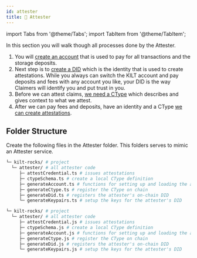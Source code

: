 ```yaml
---
id: attester
title: 🏢 Attester
---
```


import Tabs from '@theme/Tabs';
import TabItem from '@theme/TabItem';

In this section you will walk though all processes done by the <span className="label-role attester">Attester</span>.

1. You will [create an account](./account) that is used to pay for all transactions and the storage deposits.
2. Next step is to [create a DID](./did) which is the identity that is used to create attestations.
   While you always can switch the KILT account and pay deposits and fees with any account you like, your DID is the way Claimers will identify you and put trust in you.
3. Before we can attest claims, [we need a CType](./ctype) which describes and gives context to what we attest.
4. After we can pay fees and deposits, have an identity and a CType [we can create attestations](../attestation).

## Folder Structure

Create the following files in the <span className="label-role attester">Attester</span> folder.
This folders serves to mimic an <span className="label-role attester">Attester</span> service.

<Tabs>
  <TabItem value='ts' label='Typescript' default>

  ```bash
  └─ kilt-rocks/ # project
    └─ attester/ # all attester code
       ├─ attestCredential.ts # issues attestations
       ├─ ctypeSchema.ts # create a local CType definition
       ├─ generateAccount.ts # functions for setting up and loading the attester's account
       ├─ generateCtype.ts # register the CType on chain
       ├─ generateDid.ts # registers the attester's on-chain DID
       └─ generateKeypairs.ts # setup the keys for the attester's DID
  ```

  </TabItem>
  <TabItem value='js' label='Javascript'>

  ```bash
  └─ kilt-rocks/ # project
    └─ attester/ # all attester code
       ├─ attestCredential.js # issues attestations
       ├─ ctypeSchema.js # create a local CType definition
       ├─ generateAccount.js # functions for setting up and loading the attester's account
       ├─ generateCtype.js # register the CType on chain
       ├─ generateDid.js # registers the attester's on-chain DID
       └─ generateKeypairs.js # setup the keys for the attester's DID
  ```

  </TabItem>
</Tabs>
